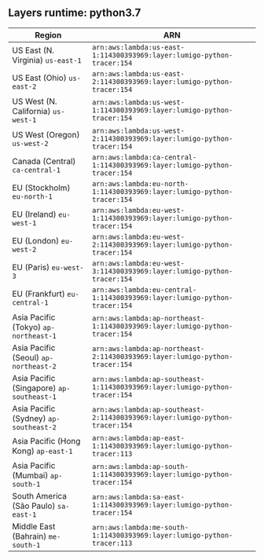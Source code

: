 Layers runtime: python3.7
----
| Region | ARN |
| --- | --- |
|US East (N. Virginia)  `us-east-1`|`arn:aws:lambda:us-east-1:114300393969:layer:lumigo-python-tracer:154`|
|US East (Ohio)  `us-east-2`|`arn:aws:lambda:us-east-2:114300393969:layer:lumigo-python-tracer:154`|
|US West (N. California)  `us-west-1`|`arn:aws:lambda:us-west-1:114300393969:layer:lumigo-python-tracer:154`|
|US West (Oregon)  `us-west-2`|`arn:aws:lambda:us-west-2:114300393969:layer:lumigo-python-tracer:154`|
|Canada (Central)  `ca-central-1`|`arn:aws:lambda:ca-central-1:114300393969:layer:lumigo-python-tracer:154`|
|EU (Stockholm)  `eu-north-1`|`arn:aws:lambda:eu-north-1:114300393969:layer:lumigo-python-tracer:154`|
|EU (Ireland)  `eu-west-1`|`arn:aws:lambda:eu-west-1:114300393969:layer:lumigo-python-tracer:154`|
|EU (London)  `eu-west-2`|`arn:aws:lambda:eu-west-2:114300393969:layer:lumigo-python-tracer:154`|
|EU (Paris)  `eu-west-3`|`arn:aws:lambda:eu-west-3:114300393969:layer:lumigo-python-tracer:154`|
|EU (Frankfurt)  `eu-central-1`|`arn:aws:lambda:eu-central-1:114300393969:layer:lumigo-python-tracer:154`|
|Asia Pacific (Tokyo)  `ap-northeast-1`|`arn:aws:lambda:ap-northeast-1:114300393969:layer:lumigo-python-tracer:154`|
|Asia Pacific (Seoul)  `ap-northeast-2`|`arn:aws:lambda:ap-northeast-2:114300393969:layer:lumigo-python-tracer:154`|
|Asia Pacific (Singapore)  `ap-southeast-1`|`arn:aws:lambda:ap-southeast-1:114300393969:layer:lumigo-python-tracer:154`|
|Asia Pacific (Sydney)  `ap-southeast-2`|`arn:aws:lambda:ap-southeast-2:114300393969:layer:lumigo-python-tracer:154`|
|Asia Pacific (Hong Kong)  `ap-east-1`|`arn:aws:lambda:ap-east-1:114300393969:layer:lumigo-python-tracer:113`|
|Asia Pacific (Mumbai)  `ap-south-1`|`arn:aws:lambda:ap-south-1:114300393969:layer:lumigo-python-tracer:154`|
|South America (São Paulo)  `sa-east-1`|`arn:aws:lambda:sa-east-1:114300393969:layer:lumigo-python-tracer:154`|
|Middle East (Bahrain)  `me-south-1`|`arn:aws:lambda:me-south-1:114300393969:layer:lumigo-python-tracer:113`|
